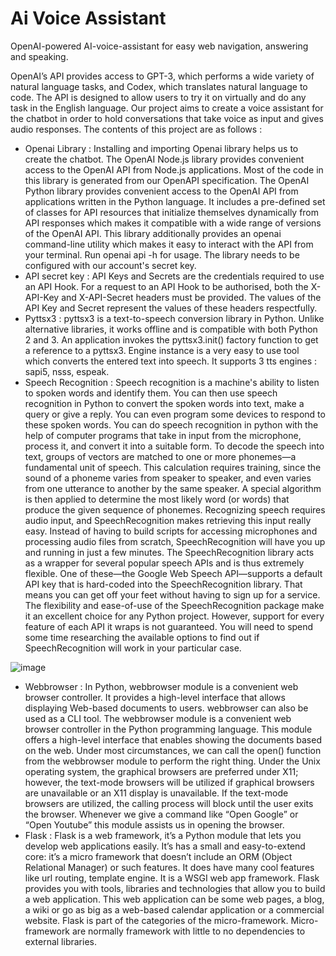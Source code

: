 # Ai Voice Assistant
OpenAI-powered AI-voice-assistant for easy web navigation, answering and speaking.

OpenAI’s API provides access to GPT-3, which performs a wide variety of natural language tasks, and Codex, which translates natural language to code. The API is designed to allow users to try it on virtually and do any task in the English language. Our project aims to create a voice assistant for the chatbot in order to hold conversations that take voice as input and gives audio responses. The contents of this project are as follows :

* Openai Library : Installing and importing Openai library helps us to create the chatbot. The OpenAI Node.js library provides convenient access to the OpenAI API from Node.js applications. Most of the code in this library is generated from our OpenAPI specification. The OpenAI Python library provides convenient access to the OpenAI API from applications written in the Python language. It includes a pre-defined set of classes for API resources that initialize themselves dynamically from API responses which makes it compatible with a wide range of versions of the OpenAI API. This library additionally provides an openai command-line utility which makes it easy to interact with the API from your terminal. Run openai api -h for usage. The library needs to be configured with our account's secret key.
* API secret key : API Keys and Secrets are the credentials required to use an API Hook. For a request to an API Hook to be authorised, both the X-API-Key and X-API-Secret headers must be provided. The values of the API Key and Secret represent the values of these headers respectfully.
* Pyttsx3 : pyttsx3 is a text-to-speech conversion library in Python. Unlike alternative libraries, it works offline and is compatible with both Python 2 and 3. An application invokes the pyttsx3.init() factory function to get a reference to a pyttsx3. Engine instance is a very easy to use tool which converts the entered text into speech. It supports 3 tts engines : sapi5, nsss, espeak.
* Speech Recognition : Speech recognition is a machine's ability to listen to spoken words and identify them. You can then use speech recognition in Python to convert the spoken words into text, make a query or give a reply. You can even program some devices to respond to these spoken words. You can do speech recognition in python with the help of computer programs that take in input from the microphone, process it, and convert it into a suitable form. To decode the speech into text, groups of vectors are matched to one or more phonemes—a fundamental unit of speech. This calculation requires training, since the sound of a phoneme varies from speaker to speaker, and even varies from one utterance to another by the same speaker. A special algorithm is then applied to determine the most likely word (or words) that produce the given sequence of phonemes. Recognizing speech requires audio input, and SpeechRecognition makes retrieving this input really easy. Instead of having to build scripts for accessing microphones and processing audio files from scratch, SpeechRecognition will have you up and running in just a few minutes. The SpeechRecognition library acts as a wrapper for several popular speech APIs and is thus extremely flexible. One of these—the Google Web Speech API—supports a default API key that is hard-coded into the SpeechRecognition library. That means you can get off your feet without having to sign up for a service. The flexibility and ease-of-use of the SpeechRecognition package make it an excellent choice for any Python project. However, support for every feature of each API it wraps is not guaranteed. You will need to spend some time researching the available options to find out if SpeechRecognition will work in your particular case.

 ![image](https://user-images.githubusercontent.com/83088512/213862505-b5ad1831-6945-4fa9-9ebc-0a8e3ea6b7ff.png)
 

* Webbrowser : In Python, webbrowser module is a convenient web browser controller. It provides a high-level interface that allows displaying Web-based documents to users. webbrowser can also be used as a CLI tool. The webbrowser module is a convenient web browser controller in the Python programming language. This module offers a high-level interface that enables showing the documents based on the web. Under most circumstances, we can call the open() function from the webbrowser module to perform the right thing. Under the Unix operating system, the graphical browsers are preferred under X11; however, the text-mode browsers will be utilized if graphical browsers are unavailable or an X11 display is unavailable. If the text-mode browsers are utilized, the calling process will block until the user exits the browser. Whenever we give a command like “Open Google” or “Open Youtube” this module assists us in opening the browser.
* Flask : Flask is a web framework, it’s a Python module that lets you develop web applications easily. It’s has a small and easy-to-extend core: it’s a micro framework that doesn’t include an ORM (Object Relational Manager) or such features. It does have many cool features like url routing, template engine. It is a WSGI web app framework. Flask provides you with tools, libraries and technologies that allow you to build a web application. This web application can be some web pages, a blog, a wiki or go as big as a web-based calendar application or a commercial website. Flask is part of the categories of the micro-framework. Micro-framework are normally framework with little to no dependencies to external libraries.

